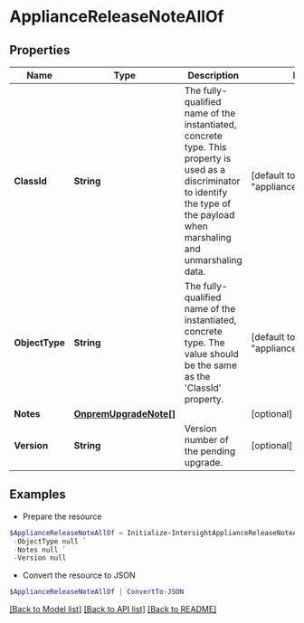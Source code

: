 # ApplianceReleaseNoteAllOf
## Properties

Name | Type | Description | Notes
------------ | ------------- | ------------- | -------------
**ClassId** | **String** | The fully-qualified name of the instantiated, concrete type. This property is used as a discriminator to identify the type of the payload when marshaling and unmarshaling data. | [default to "appliance.ReleaseNote"]
**ObjectType** | **String** | The fully-qualified name of the instantiated, concrete type. The value should be the same as the &#39;ClassId&#39; property. | [default to "appliance.ReleaseNote"]
**Notes** | [**OnpremUpgradeNote[]**](OnpremUpgradeNote.md) |  | [optional] 
**Version** | **String** | Version number of the pending upgrade. | [optional] [readonly] 

## Examples

- Prepare the resource
```powershell
$ApplianceReleaseNoteAllOf = Initialize-IntersightApplianceReleaseNoteAllOf  -ClassId null `
 -ObjectType null `
 -Notes null `
 -Version null
```

- Convert the resource to JSON
```powershell
$ApplianceReleaseNoteAllOf | ConvertTo-JSON
```

[[Back to Model list]](../README.md#documentation-for-models) [[Back to API list]](../README.md#documentation-for-api-endpoints) [[Back to README]](../README.md)

